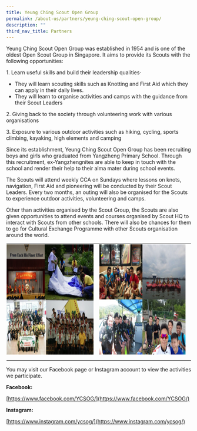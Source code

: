```yaml
---
title: Yeung Ching Scout Open Group
permalink: /about-us/partners/yeung-ching-scout-open-group/
description: ""
third_nav_title: Partners
---
```

Yeung Ching Scout Open Group was established in 1954 and is one of the oldest Open Scout Group in Singapore. It aims to provide its Scouts with the following opportunities:

  

1\. Learn useful skills and build their leadership qualities·

  

*   They will learn scouting skills such as Knotting and First Aid which they can apply in their daily lives.
*   They will learn to organise activities and camps with the guidance from their Scout Leaders

  

2\. Giving back to the society through volunteering work with various organisations

  

3\. Exposure to various outdoor activities such as hiking, cycling, sports climbing, kayaking, high elements and camping

  

Since its establishment, Yeung Ching Scout Open Group has been recruiting boys and girls who graduated from Yangzheng Primary School. Through this recruitment, ex-Yangzhengnites are able to keep in touch with the school and render their help to their alma mater during school events.

  

The Scouts will attend weekly CCA on Sundays where lessons on knots, navigation, First Aid and pioneering will be conducted by their Scout Leaders. Every two months, an outing will also be organised for the Scouts to experience outdoor activities, volunteering and camps.

  

Other than activities organised by the Scout Group, the Scouts are also given opportunities to attend events and courses organised by Scout HQ to interact with Scouts from other schools. There will also be chances for them to go for Cultural Exchange Programme with other Scouts organisation around the world.

  

<table style="margin: auto; outline: 0px; padding: 0px; border-collapse: collapse; clear: both; border: 1px solid transparent; table-layout: fixed;" class="ive_eobj_center ives_tab_kosong"><tbody style="margin: 0px; outline: 0px; padding: 0px;"><tr style="margin: 0px; outline: 0px; padding: 0px;"><td style="margin: 0px; outline: 0px; padding: 0px 15px 15px 0px; vertical-align: top;"><img style="margin: auto; outline: 0px; padding: 0px; border: none; max-width: 100%; clear: both; display: block; width: 403px; height: 301px;" class="ive_eobj_center" alt="YC Group 1.png" src="/images/YC%20Group%201.png"></td><td style="margin: 0px; outline: 0px; padding: 0px 15px 15px 0px; vertical-align: top;"><img style="margin: auto; outline: 0px; padding: 0px; border: none; max-width: 100%; clear: both; display: block; width: 401px; height: 301px;" class="ive_eobj_center" alt="YZ Group 2.png" src="/images/YZ%20Group%202.png"></td></tr></tbody></table>

  

You may visit our Facebook page or Instagram account to view the activities we participate.

  

**Facebook:**

[https://www.facebook.com/YCSOG/](https://www.facebook.com/YCSOG/)

  

**Instagram:**

[https://www.instagram.com/ycsog/](https://www.instagram.com/ycsog/)